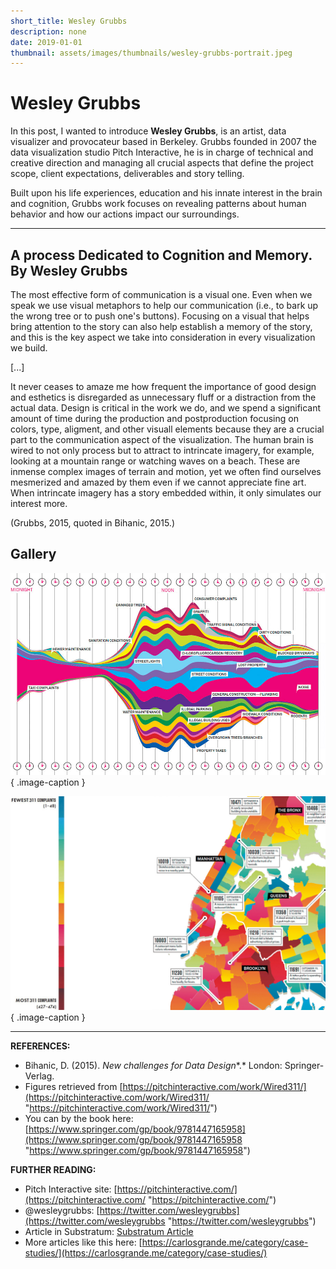 ```yaml
---
short_title: Wesley Grubbs
description: none
date: 2019-01-01
thumbnail: assets/images/thumbnails/wesley-grubbs-portrait.jpeg
---
```


# Wesley Grubbs

In this post, I wanted to introduce **Wesley Grubbs**, is an artist, data visualizer and provocateur based in Berkeley. Grubbs founded in 2007 the data visualization studio Pitch Interactive, he is in charge of technical and creative direction and managing all crucial aspects that define the project scope, client expectations, deliverables and story telling.

Built upon his life experiences, education and his innate interest in the brain and cognition, Grubbs work focuses on revealing patterns about human behavior and how our actions impact our surroundings.

---

## A process Dedicated to Cognition and Memory. By Wesley Grubbs

The most effective form of communication is a visual one. Even when we speak we use visual metaphors to help our communication (i.e., to bark up the wrong tree or to push one's buttons). Focusing on a visual that helps bring attention to the story can also help establish a memory of the story, and this is the key aspect we take into consideration in every visualization we build.

[...]

It never ceases to amaze me how frequent the importance of good design and esthetics is disregarded as unnecessary fluff or a distraction from the actual data. Design is critical in the work we do, and we spend a significant amount of time during the production and postproduction focusing on colors, type, aligment, and other visuall elements because they are a crucial part to the communication aspect of the visualization. The human brain is wired to not only process but to attract to intrincate imagery, for example, looking at a mountain range or watching waves on a beach. These are inmense complex images of terrain and motion, yet we often find ourselves mesmerized and amazed by them even if we cannot appreciate fine art. When intrincate imagery has a story embedded within, it only simulates our interest more.

(Grubbs, 2015, quoted in Bihanic, 2015.)

## Gallery

<div class="gallery grid-2 effect-zoom" markdown>

![NYC daily complaint calls](../../assets/images/references/grubbs-nyc-calls-1.jpg){ .image-caption }

![NYC location complaint calls](../../assets/images/references/grubbs-nyc-calls-2.jpg){ .image-caption }

</div>

---

**REFERENCES:**

- Bihanic, D. (2015). *New challenges for Data Design**.* London: Springer-Verlag.
- Figures retrieved from [https://pitchinteractive.com/work/Wired311/](https://pitchinteractive.com/work/Wired311/ "https://pitchinteractive.com/work/Wired311/")
- You can by the book here: [https://www.springer.com/gp/book/9781447165958](https://www.springer.com/gp/book/9781447165958 "https://www.springer.com/gp/book/9781447165958")

**FURTHER READING:**

- Pitch Interactive site: [https://pitchinteractive.com/](https://pitchinteractive.com/ "https://pitchinteractive.com/")
- @wesleygrubbs: [https://twitter.com/wesleygrubbs](https://twitter.com/wesleygrubbs "https://twitter.com/wesleygrubbs")
- Article in Substratum: [Substratum Article](http://substratumseries.com/issues/truth_and_beauty/wesley_grubbs/0 "Substratum")
- More articles like this here: [https://carlosgrande.me/category/case-studies/](https://carlosgrande.me/category/case-studies/)